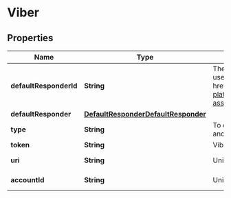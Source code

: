

# Viber


## Properties

| Name | Type | Description | Notes |
|------------ | ------------- | ------------- | -------------|
|**defaultResponderId** | **String** | The default responder ID for the integration. This is the ID of the responder that will be used to send messages to the user. For more information, refer to the &lt;a href&#x3D;\&quot;https://developer.zendesk.com/documentation/conversations/messaging-platform/programmable-conversations/switchboard/#default-integration-assignment\&quot;&gt;Switchboard guide&lt;/a&gt;.  |  [optional] |
|**defaultResponder** | [**DefaultResponderDefaultResponder**](DefaultResponderDefaultResponder.md) |  |  [optional] |
|**type** | **String** | To configure a Viber integration, acquire the Viber Public Account token from the user and call the Create Integration endpoint.  |  [optional] |
|**token** | **String** | Viber Public Account token. |  |
|**uri** | **String** | Unique URI of the Viber account. |  [optional] [readonly] |
|**accountId** | **String** | Unique ID of the Viber account. |  [optional] [readonly] |



